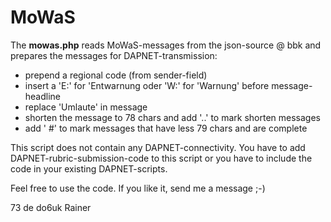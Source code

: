 # MoWaS

The **mowas.php** reads MoWaS-messages from the json-source @ bbk and prepares the messages for DAPNET-transmission:

* prepend a regional code (from sender-field)
* insert a 'E:' for 'Entwarnung oder 'W:' for 'Warnung' before message-headline
* replace 'Umlaute' in message
* shorten the message to 78 chars and add '..' to mark shorten messages
* add ' #' to mark messages that have less 79 chars and are complete

This script does not contain any DAPNET-connectivity. You have to add DAPNET-rubric-submission-code to this script or you have to include the code in your existing DAPNET-scripts.

Feel free to use the code. If you like it, send me a message ;-)

73 de do6uk 
Rainer
